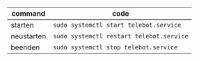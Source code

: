 | command | code |
| ------- | ---- |
| starten | `sudo systemctl start telebot.service` |
| neustarten | `sudo systemctl restart telebot.service` |
| beenden | `sudo systemctl stop telebot.service` |